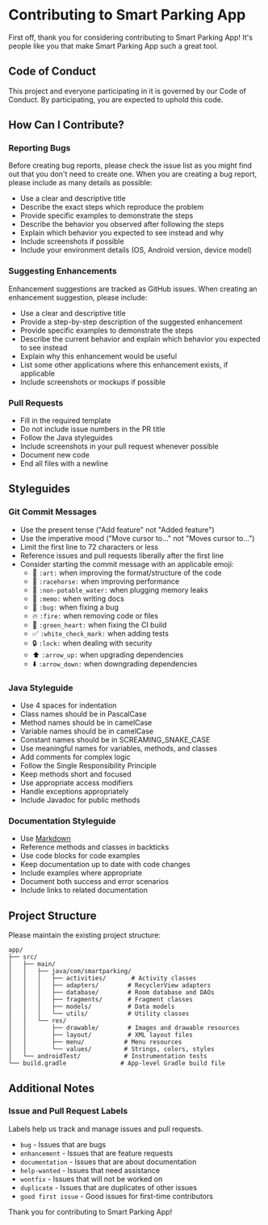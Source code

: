 # Contributing to Smart Parking App

First off, thank you for considering contributing to Smart Parking App! It's people like you that make Smart Parking App such a great tool.

## Code of Conduct

This project and everyone participating in it is governed by our Code of Conduct. By participating, you are expected to uphold this code.

## How Can I Contribute?

### Reporting Bugs

Before creating bug reports, please check the issue list as you might find out that you don't need to create one. When you are creating a bug report, please include as many details as possible:

* Use a clear and descriptive title
* Describe the exact steps which reproduce the problem
* Provide specific examples to demonstrate the steps
* Describe the behavior you observed after following the steps
* Explain which behavior you expected to see instead and why
* Include screenshots if possible
* Include your environment details (OS, Android version, device model)

### Suggesting Enhancements

Enhancement suggestions are tracked as GitHub issues. When creating an enhancement suggestion, please include:

* Use a clear and descriptive title
* Provide a step-by-step description of the suggested enhancement
* Provide specific examples to demonstrate the steps
* Describe the current behavior and explain which behavior you expected to see instead
* Explain why this enhancement would be useful
* List some other applications where this enhancement exists, if applicable
* Include screenshots or mockups if possible

### Pull Requests

* Fill in the required template
* Do not include issue numbers in the PR title
* Follow the Java styleguides
* Include screenshots in your pull request whenever possible
* Document new code
* End all files with a newline

## Styleguides

### Git Commit Messages

* Use the present tense ("Add feature" not "Added feature")
* Use the imperative mood ("Move cursor to..." not "Moves cursor to...")
* Limit the first line to 72 characters or less
* Reference issues and pull requests liberally after the first line
* Consider starting the commit message with an applicable emoji:
    * 🎨 `:art:` when improving the format/structure of the code
    * 🐎 `:racehorse:` when improving performance
    * 🚱 `:non-potable_water:` when plugging memory leaks
    * 📝 `:memo:` when writing docs
    * 🐛 `:bug:` when fixing a bug
    * 🔥 `:fire:` when removing code or files
    * 💚 `:green_heart:` when fixing the CI build
    * ✅ `:white_check_mark:` when adding tests
    * 🔒 `:lock:` when dealing with security
    * ⬆️ `:arrow_up:` when upgrading dependencies
    * ⬇️ `:arrow_down:` when downgrading dependencies

### Java Styleguide

* Use 4 spaces for indentation
* Class names should be in PascalCase
* Method names should be in camelCase
* Variable names should be in camelCase
* Constant names should be in SCREAMING_SNAKE_CASE
* Use meaningful names for variables, methods, and classes
* Add comments for complex logic
* Follow the Single Responsibility Principle
* Keep methods short and focused
* Use appropriate access modifiers
* Handle exceptions appropriately
* Include Javadoc for public methods

### Documentation Styleguide

* Use [Markdown](https://guides.github.com/features/mastering-markdown/)
* Reference methods and classes in backticks
* Use code blocks for code examples
* Keep documentation up to date with code changes
* Include examples where appropriate
* Document both success and error scenarios
* Include links to related documentation

## Project Structure

Please maintain the existing project structure:

```
app/
├── src/
│   ├── main/
│   │   ├── java/com/smartparking/
│   │   │   ├── activities/       # Activity classes
│   │   │   ├── adapters/        # RecyclerView adapters
│   │   │   ├── database/        # Room database and DAOs
│   │   │   ├── fragments/       # Fragment classes
│   │   │   ├── models/          # Data models
│   │   │   └── utils/           # Utility classes
│   │   └── res/
│   │       ├── drawable/        # Images and drawable resources
│   │       ├── layout/          # XML layout files
│   │       ├── menu/           # Menu resources
│   │       └── values/         # Strings, colors, styles
│   └── androidTest/            # Instrumentation tests
└── build.gradle               # App-level Gradle build file
```

## Additional Notes

### Issue and Pull Request Labels

Labels help us track and manage issues and pull requests.

* `bug` - Issues that are bugs
* `enhancement` - Issues that are feature requests
* `documentation` - Issues that are about documentation
* `help-wanted` - Issues that need assistance
* `wontfix` - Issues that will not be worked on
* `duplicate` - Issues that are duplicates of other issues
* `good first issue` - Good issues for first-time contributors

Thank you for contributing to Smart Parking App!
